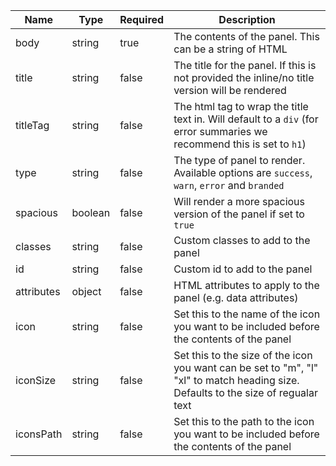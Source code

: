 | Name       | Type    | Required | Description                                                                                                                        |
| ---------- | ------- | -------- | ---------------------------------------------------------------------------------------------------------------------------------- |
| body       | string  | true     | The contents of the panel. This can be a string of HTML                                                                            |
| title      | string  | false    | The title for the panel. If this is not provided the inline/no title version will be rendered                                      |
| titleTag   | string  | false    | The html tag to wrap the title text in. Will default to a `div` (for error summaries we recommend this is set to `h1`)             |
| type       | string  | false    | The type of panel to render. Available options are `success`, `warn`, `error` and `branded`                                        |
| spacious   | boolean | false    | Will render a more spacious version of the panel if set to `true`                                                                  |
| classes    | string  | false    | Custom classes to add to the panel                                                                                                 |
| id         | string  | false    | Custom id to add to the panel                                                                                                      |
| attributes | object  | false    | HTML attributes to apply to the panel (e.g. data attributes)                                                                       |
| icon       | string  | false    | Set this to the name of the icon you want to be included before the contents of the panel                                          |
| iconSize   | string  | false    | Set this to the size of the icon you want can be set to "m", "l" "xl" to match heading size. Defaults to the size of regualar text |
| iconsPath  | string  | false    | Set this to the path to the icon you want to be included before the contents of the panel                                          |
